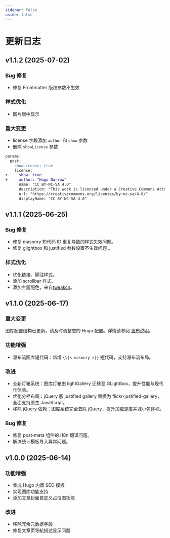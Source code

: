 ```yaml
---
sidebar: false
aside: false
---
```


# 更新日志

## v1.1.2 (2025-07-02)
### Bug 修复
- 修复 Frontmatter 版权参数不生效

### 样式优化
- 图片居中显示

### 重大变更
- license 字段添加 `author` 和 `show` 参数
- 删除 `showLicense` 参数

```diff
params:
  post:
-   showLicense: true
    license:
+     show: true
+     author: "Hugo Narrow"
      name: "CC BY-NC-SA 4.0"
      description: "This work is licensed under a Creative Commons Attribution-NonCommercial-ShareAlike 4.0 International License. Please attribute the source, use non-commercially, and maintain the same license."
      url: "https://creativecommons.org/licenses/by-nc-sa/4.0/"
      displayName: "CC BY-NC-SA 4.0"
```

## v1.1.1 (2025-06-25)
### Bug 修复
- 修复 masonry 短代码 ID 重复导致的样式失效问题。
- 修复 glightbox 和 justified 参数设置不生效问题 。

### 样式优化
- 优化链接、脚注样式。
- 添加 scrollbar 样式。
- 添加主题配色，来自[tweakcn](https://tweakcn.com/)。


## v1.1.0 (2025-06-17)

### 重大变更
图库配置结构已更新，请及时调整您的 Hugo 配置。详情请参阅 [发布说明](https://github.com/tom2almighty/hugo-narrow/releases/tag/v1.1.0)。

### 功能增强
- 瀑布流图库短代码：新增 `{\{< masonry >}}` 短代码，支持瀑布流布局。

### 改进
- 全新灯箱系统：图库灯箱由 lightGallery 迁移至 GLightbox，提升性能与现代化体验。
- 优化分栏布局：jQuery 版 justified gallery 替换为 flickr-justified-gallery，全面支持原生 JavaScript。
- 移除 jQuery 依赖：图库系统完全去除 jQuery，提升加载速度并减小包体积。

### Bug 修复
- 修复 post-meta 组件的 i18n 翻译问题。
- 解决统计模板导入异常问题。


## v1.0.0 (2025-06-14)
### 功能增强
- 集成 Hugo 内置 SEO 模板
- 实现图库功能支持
- 添加文章封面自定义占位图功能

### 改进
- 移除冗余元数据字段
- 修复文章页导航描述显示问题
